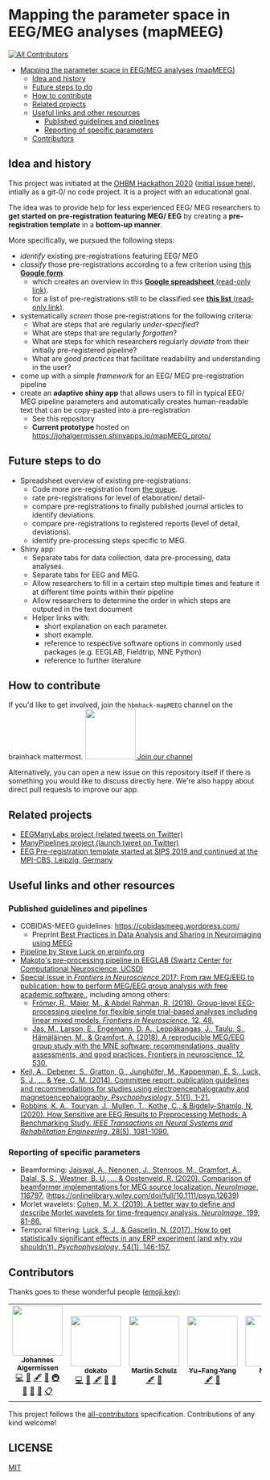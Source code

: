 # Mapping the parameter space in EEG/MEG analyses (mapMEEG)
<!-- ALL-CONTRIBUTORS-BADGE:START - Do not remove or modify this section -->
[![All Contributors](https://img.shields.io/badge/all_contributors-6-orange.svg?style=flat-square)](#contributors-)
<!-- ALL-CONTRIBUTORS-BADGE:END -->


<!-- TOC -->
- [Mapping the parameter space in EEG/MEG analyses (mapMEEG)](#mapping-the-parameter-space-in-eeg-meg-analyses--mapmeeg-)
  * [Idea and history](#idea-and-history)
  * [Future steps to do](#future-steps-to-do)
  * [How to contribute](#how-to-contribute)
  * [Related projects](#related-projects)
  * [Useful links and other resources](#useful-links-and-other-resources)
    + [Published guidelines and pipelines](#published-guidelines-and-pipelines)
    + [Reporting of specific parameters](#reporting-of-specific-parameters)
  * [Contributors](#contributors)
<!-- /TOC -->

## Idea and history

This project was initiated at the [OHBM Hackathon 2020](https://ohbm.github.io/hackathon2020/) ([initial issue here](https://github.com/ohbm/hackathon2020/issues/139)), intially as a git-0/ no code project. It is a project with an  educational goal.

The idea was to provide help for less experienced EEG/ MEG researchers to **get started on pre-registration featuring MEG/ EEG** by creating a **pre-registration template** in a **bottom-up manner**. 

More specifically, we pursued the following steps:
- *identify* existing pre-registrations featuring EEG/ MEG
- *classify* those pre-registrations according to a few criterion using [this **Google form**](https://forms.gle/Rr5qHKzBEjuZSSgBA).
    - which creates an overview in this  [**Google spreadsheet** (read-only link)](https://docs.google.com/spreadsheets/d/1-tTgpDOKOAUG-zdfqAnbBfPOsCDvGC5wzaOLKdBAcWc/edit?usp=sharing).
    - for a list of pre-registrations still to be classified see [**this list** (read-only link)](https://docs.google.com/document/d/1FT6bg89dUQscQ1JNm3mFaWht5SkfIhQeaBkGlbT6EO4/edit?usp=sharing).
- systematically _screen_ those pre-registrations for the following criteria:
    - What are steps that are regularly _under-specified_?
    - What are steps that are regularly _forgotten_?
    - What are steps for which researchers regularly _deviate_ from their initially pre-registered pipeline?
    - What are _good practices_ that facilitate readability and understanding in the user?
- come up with a simple _framework_ for an EEG/ MEG pre-registration pipeline
- create an **adaptive shiny app** that allows users to fill in typical EEG/ MEG pipeline parameters and automatically creates human-readable text that can be copy-pasted into a pre-registration
    - See this repository
    - **Current prototype** hosted on https://johalgermissen.shinyapps.io/mapMEEG_proto/

## Future steps to do
- Spreadsheet overview of existing pre-registrations:
    - Code more pre-registration from [the queue](https://docs.google.com/document/d/1FT6bg89dUQscQ1JNm3mFaWht5SkfIhQeaBkGlbT6EO4/edit?usp=sharing).
    - rate pre-registrations for level of elaboration/ detail-
    - compare pre-registrations to finally published journal articles to identify deviations.
    - compare pre-registrations to registered reports (level of detail, deviations).
    - identify pre-processing steps specific to MEG.
- Shiny app:
    - Separate tabs for data collection, data pre-processing, data analyses.
    - Separate tabs for EEG and MEG.
    - Allow researchers to fill in a certain step multiple times and feature it at different time points within their pipeline
    - Allow researchers to determine the order in which steps are outputed in the text document
    - Helper links with:
        - short explanation on each parameter.
        - short example.
        - reference to respective software options in commonly used packages (e.g. EEGLAB, Fieldtrip, MNE Python)
        - reference to further literature

## How to contribute

If you'd like to get involved, join the `hbmhack-mapMEEG` channel on the brainhack mattermost. <a href="https://mattermost.brainhack.org/brainhack/channels/mapmeeg"><img src="http://www.mattermost.org/wp-content/uploads/2016/03/logoHorizontal.png" width=100px /> Join our channel </a>

Alternatively, you can open a new issue on this repository itself if there is something you would like to discuss directly here. We're also happy about direct pull requests to improve our app.

## Related projects
* [EEGManyLabs project (related tweets on Twitter)](https://twitter.com/hashtag/eegmanylabs?lang=en)
* [ManyPipelines project (launch tweet on Twitter)](https://twitter.com/TomRhysMarshall/status/1265606022716108805?s=20)
* [EEG Pre-registration template started at SIPS 2019 and continued at the MPI-CBS, Leipzig, Germany](https://docs.google.com/document/d/1RmlHcWJcWMErZzjJgz9Q0rqsy-E9Vs9DYeKdvX9cawU/edit#heading=h.pbxfutwvnppx)

## Useful links and other resources

### Published guidelines and pipelines
- COBIDAS-MEEG guidelines: https://cobidasmeeg.wordpress.com/
    - Preprint [Best Practices in Data Analysis and Sharing in Neuroimaging using MEEG](https://osf.io/a8dhx/)
- [Pipeline by Steve Luck on erpinfo.org](https://erpinfo.org/order-of-steps)
- [Makoto's pre-processing pipeline  in EEGLAB (Swartz Center for Computational Neuroscience, UCSD)](https://sccn.ucsd.edu/wiki/Makoto's_preprocessing_pipeline)
- [Special Issue in _Frontiers in Neuroscience_ 2017: From raw MEG/EEG to publication: how to perform MEG/EEG group analysis with free academic software.](https://www.frontiersin.org/research-topics/5158/from-raw-megeeg-to-publication-how-to-perform-megeeg-group-analysis-with-free-academic-software#articles), including among others:
    - [Frömer, R., Maier, M., & Abdel Rahman, R. (2018). Group-level EEG-processing pipeline for flexible single trial-based analyses including linear mixed models. _Frontiers in Neuroscience_, 12, 48.](https://www.frontiersin.org/articles/10.3389/fnins.2018.00048/full)
    - [Jas, M., Larson, E., Engemann, D. A., Leppäkangas, J., Taulu, S., Hämäläinen, M., & Gramfort, A. (2018). A reproducible MEG/EEG group study with the MNE software: recommendations, quality assessments, and good practices. Frontiers in neuroscience, 12, 530.](https://www.frontiersin.org/articles/10.3389/fnins.2018.00530/full)
- [Keil, A., Debener, S., Gratton, G., Junghöfer, M., Kappenman, E. S., Luck, S. J., ... & Yee, C. M. (2014). Committee report: publication guidelines and recommendations for studies using electroencephalography and magnetoencephalography. _Psychophysiology_, 51(1), 1-21.](https://onlinelibrary.wiley.com/doi/full/10.1111/psyp.12147)
- [Robbins, K. A., Touryan, J., Mullen, T., Kothe, C., & Bigdely-Shamlo, N. (2020). How Sensitive are EEG Results to Preprocessing Methods: A Benchmarking Study. _IEEE Transactions on Neural Systems and Rehabilitation Engineering_, 28(5), 1081-1090.](https://ieeexplore.ieee.org/abstract/document/9047940)

### Reporting of specific parameters
* Beamforming: [Jaiswal, A., Nenonen, J., Stenroos, M., Gramfort, A., Dalal, S. S., Westner, B. U., ... & Oostenveld, R. (2020). Comparison of beamformer implementations for MEG source localization. _NeuroImage_, 116797.](https://www.sciencedirect.com/science/article/pii/S1053811920302846)
(https://onlinelibrary.wiley.com/doi/full/10.1111/psyp.12639)
* Morlet wavelets: [Cohen, M. X. (2019). A better way to define and describe Morlet wavelets for time-frequency analysis. _NeuroImage_, 199, 81-86.](https://www.sciencedirect.com/science/article/pii/S1053811919304409)
* Temporal filtering: [Luck, S. J., & Gaspelin, N. (2017). How to get statistically significant effects in any ERP experiment (and why you shouldn't). _Psychophysiology_, 54(1), 146-157.](https://onlinelibrary.wiley.com/doi/abs/10.1111/psyp.12639)

## Contributors

Thanks goes to these wonderful people ([emoji key](https://allcontributors.org/docs/en/emoji-key)):
<!-- ALL-CONTRIBUTORS-LIST:START - Do not remove or modify this section -->
<!-- prettier-ignore-start -->
<!-- markdownlint-disable -->
<table>
  <tr>
    <td align="center"><a href="https://github.com/johalgermissen"><img src="https://avatars1.githubusercontent.com/u/36693723?v=4" width="100px;" alt=""/><br /><sub><b>Johannes Algermissen</b></sub></a><br /><a href="https://github.com/johalgermissen/mapMEEG/commits?author=johalgermissen" title="Code">💻</a> <a href="#design-johalgermissen" title="Design">🎨</a> <a href="#content-johalgermissen" title="Content">🖋</a> <a href="#ideas-johalgermissen" title="Ideas, Planning, & Feedback">🤔</a> <a href="#infra-johalgermissen" title="Infrastructure (Hosting, Build-Tools, etc)">🚇</a> <a href="#maintenance-johalgermissen" title="Maintenance">🚧</a> <a href="#projectManagement-johalgermissen" title="Project Management">📆</a> <a href="#tool-johalgermissen" title="Tools">🔧</a> <a href="#eventOrganizing-johalgermissen" title="Event Organizing">📋</a></td>
    <td align="center"><a href="https://github.com/dokato"><img src="https://avatars1.githubusercontent.com/u/4547289?v=4" width="100px;" alt=""/><br /><sub><b>dokato</b></sub></a><br /><a href="https://github.com/johalgermissen/mapMEEG/commits?author=dokato" title="Code">💻</a> <a href="#design-dokato" title="Design">🎨</a> <a href="#content-dokato" title="Content">🖋</a> <a href="#ideas-dokato" title="Ideas, Planning, & Feedback">🤔</a> <a href="#tool-dokato" title="Tools">🔧</a></td>
    <td align="center"><a href="https://github.com/marsipu"><img src="https://avatars3.githubusercontent.com/u/46245704?v=4" width="100px;" alt=""/><br /><sub><b>Martin Schulz</b></sub></a><br /><a href="#content-marsipu" title="Content">🖋</a> <a href="#ideas-marsipu" title="Ideas, Planning, & Feedback">🤔</a></td>
    <td align="center"><a href="https://github.com/ufangYang"><img src="https://avatars3.githubusercontent.com/u/33165978?v=4" width="100px;" alt=""/><br /><sub><b>Yu-Fang Yang</b></sub></a><br /><a href="#content-ufangYang" title="Content">🖋</a> <a href="#ideas-ufangYang" title="Ideas, Planning, & Feedback">🤔</a></td>
    <td align="center"><a href="https://github.com/nschawor"><img src="https://avatars2.githubusercontent.com/u/1282430?v=4" width="100px;" alt=""/><br /><sub><b>Natalie</b></sub></a><br /><a href="#content-nschawor" title="Content">🖋</a> <a href="#ideas-nschawor" title="Ideas, Planning, & Feedback">🤔</a></td>
    <td align="center"><a href="https://github.com/carolyog"><img src="https://avatars3.githubusercontent.com/u/66519552?v=4" width="100px;" alt=""/><br /><sub><b>carolyog</b></sub></a><br /><a href="#content-carolyog" title="Content">🖋</a> <a href="#ideas-carolyog" title="Ideas, Planning, & Feedback">🤔</a></td>
  </tr>
</table>

<!-- markdownlint-enable -->
<!-- prettier-ignore-end -->
<!-- ALL-CONTRIBUTORS-LIST:END -->

This project follows the [all-contributors](https://github.com/all-contributors/all-contributors) specification. Contributions of any kind welcome!

## LICENSE

[MIT](LICENSE)